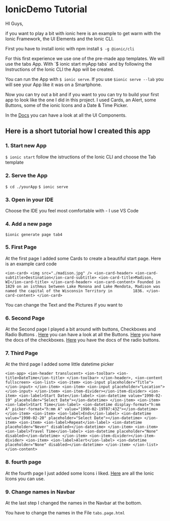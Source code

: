 # IonicDemo Tutorial

HI Guys,

if you want to play a bit with ionic here is an example to get warm with the Ionic Framework, the UI Elements and the Ionic CLI.

First you have to install ionic with npm install `$ -g @ionic/cli`

For this first experience we use one of the pre-made app templates. We will use the tabs App.
With ´$ ionic start myApp tabs` and by following the Instructions of the Ionic CLI the App will be created.

You can run the App with `$ ionic serve`. If you use `$ionic serve --lab` you will see your App like it was on a Smartphone. 

Now you can try out a bit and if you want to you can try to build your first app to look like the one I did in this project. I used Cards, an Alert, some Buttons, some of the ionic Icons and a Date & Time Picker. 


In the [Docs](https://ionicframework.com/docs/components) you can have a look at all the UI Components.


## Here is a short tutorial how I created this app

### 1. Start new App
`$ ionic start` follow the istructions of the Ionic CLI and choose the Tab template 

### 2. Serve the App
`$ cd ./yourApp`
`$ ionic serve`

### 3. Open in your IDE
Choose the IDE you feel most comfortable with - I use VS Code

### 4. Add a new page 
`$ionic generate page tab4`

### 5. First Page 
At the first page I added some Cards to create a beautiful start page.
Here is an example card code 

` <ion-card>
  <img src="./madison.jpg" />
      <ion-card-header>
         <ion-card-subtitle>Destination</ion-card-subtitle>
         <ion-card-title>Madison, WI</ion-card-title>
      </ion-card-header>
      <ion-card-content>
        Founded in 1829 on an isthmus between Lake Monona and Lake Mendota, Madison was named the capital of the Wisconsin Territory in         1836.
      </ion-card-content>
  </ion-card> ` 
  
  You can change the Text and the Pictures if you want to
  
  ### 6. Second Page 
  
 At the Second page I played a bit around with buttons, Checkboxes and Radio Buttons . 
 [Here](https://ionicframework.com/docs/api/button) you can have a look at all the Buttons.
 [Here](https://ionicframework.com/docs/api/checkbox) you have the docs of the checkboxes.
 [Here](https://ionicframework.com/docs/api/radio) you have the docs of the radio buttons.
 
 
### 7. Third Page 

At the third page I added some little datetime picker 

`<ion-app>
    <ion-header translucent>
      <ion-toolbar>
        <ion-title>DateTime</ion-title>
      </ion-toolbar>
    </ion-header>,
    <ion-content fullscreen>
      <ion-list>
        <ion-item>
          <ion-input placeholder="Title"></ion-input>
        </ion-item>
        <ion-item>
          <ion-input placeholder="Location"></ion-input>
        </ion-item>
        <ion-item-divider></ion-item-divider>
        <ion-item>
          <ion-label>Start Date</ion-label>
          <ion-datetime value="1990-02-19" placeholder="Select Date"></ion-datetime>
        </ion-item>
        <ion-item>
          <ion-label>Start Time</ion-label>
          <ion-datetime display-format="h:mm A" picker-format="h:mm A" value="1990-02-19T07:43Z"></ion-datetime>
        </ion-item>
        <ion-item>
          <ion-label>Ends</ion-label>
          <ion-datetime value="1990-02-20" placeholder="Select Date"></ion-datetime>
        </ion-item>
        <ion-item>
          <ion-label>Repeat</ion-label>
          <ion-datetime placeholder="Never" disabled></ion-datetime>
        </ion-item>
        <ion-item>
          <ion-label>Travel Time</ion-label>
          <ion-datetime placeholder="None" disabled></ion-datetime>
        </ion-item>
        <ion-item-divider></ion-item-divider>
        <ion-item>
          <ion-label>Alert</ion-label>
          <ion-datetime placeholder="None" disabled></ion-datetime>
        </ion-item>
      </ion-list>
    </ion-content>`

### 8. fourth page

At the fourth page I just added some Icons i liked. 
[Here](https://ionicons.com/) are all the Ionic Icons you can use.

### 9. Change names in Navbar 

At the last step I changed the names in the Navbar at the bottom.

You have to change the names in the File `tabs.page.html`

